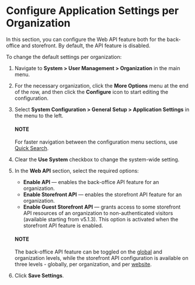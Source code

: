 <a id="admin-configuration-application-org"></a>

# Configure Application Settings per Organization

In this section, you can configure the Web API feature both for the back-office and storefront. By default, the API feature is disabled.

To change the default settings per organization:

1. Navigate to **System > User Management > Organization** in the main menu.
2. For the necessary organization, click the <i class="fa fa-ellipsis-h fa-lg" aria-hidden="true"></i> **More Options** menu at the end of the row, and then click the <i class="fas fa-cog" aria-hidden="true"></i> **Configure** icon to start editing the configuration.
3. Select **System Configuration > General Setup > Application Settings** in the menu to the left.

   #### NOTE
   For faster navigation between the configuration menu sections, use [Quick Search](../../../../configuration/quick-search.md#user-guide-system-configuration-quick-search).
4. Clear the **Use System** checkbox to change the system-wide setting.
5. In the **Web API** section, select the required options:
   * **Enable API** — enables the back-office API feature for an organization.
   * **Enable Storefront API** — enables the storefront API feature for an organization.
   * **Enable Guest Storefront API** — grants access to some storefront API resources of an organization to non-authenticated visitors (available starting from v5.1.3). This option is activated when the storefront API feature is enabled.

   #### NOTE
   The back-office API feature can be toggled on the [global](../../../../configuration/system/general-setup/application.md#admin-configuration-application) and organization levels, while the storefront API configuration is available on three levels - globally, per organization, and per [website](../../../../websites/web-configuration/general-sys-config/general/website-application-settings.md#admin-configuration-application-website).
6. Click **Save Settings**.

<!-- fa-bars = fa-navicon -->
<!-- Ic Tiles is used as Set As Default in saved views, and as tiles in display layout options -->
<!-- IcPencil refers to Rename in Commerce and Inline Editing in CRM -->
<!-- Check mark in the square. -->
<!-- SortDesc is also used as drop-down arrow -->
